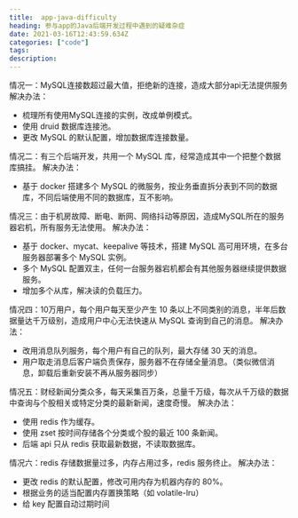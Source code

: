 ```yaml
---
title:  app-java-difficulty
heading: 参与app的Java后端开发过程中遇到的疑难杂症
date: 2021-03-16T12:43:59.634Z
categories: ["code"]
tags: 
description: 
---
```


情况一：MySQL连接数超过最大值，拒绝新的连接，造成大部分api无法提供服务
解决办法：
- 梳理所有使用MySQL连接的实例，改成单例模式。
- 使用 druid 数据库连接池。
- 更改 MySQL 的默认配置，增加数据库连接数量。

情况二：有三个后端开发，共用一个 MySQL 库，经常造成其中一个把整个数据库搞挂。
解决办法：
- 基于 docker 搭建多个 MySQL 的微服务，按业务垂直拆分表到不同的数据库，不同后端使用不同的数据库，互不影响。

情况三：由于机房故障、断电、断网、网络抖动等原因，造成MySQL所在的服务器宕机，所有服务无法使用。
解决办法：
- 基于 docker、mycat、keepalive 等技术，搭建 MySQL 高可用环境，在多台服务器部署多个 MySQL 实例。
- 多个 MySQL 配置双主，任何一台服务器宕机都会有其他服务器继续提供数据服务。
- 增加多个从库，解决读的负载压力。

情况四：10万用户，每个用户每天至少产生 10 条以上不同类别的消息，半年后数据量达千万级别，造成用户中心无法快速从 MySQL 查询到自己的消息。
解决办法：
- 改用消息队列服务，每个用户有自己的队列，最大存储 30 天的消息。
- 用户取走消息后客户端负责保存，服务器不在存储全量消息。（类似微信消息，卸载后重新安装不再从服务器同步）

情况五：财经新闻分类众多，每天采集百万条，总量千万级，每次从千万级的数据中查询与个股相关或特定分类的最新新闻，速度奇慢。
解决办法：
- 使用 redis 作为缓存。
- 使用 zset 按时间存储各个分类或个股的最近 100 条新闻。
- 后端 api 只从 redis 获取最新数据，不读取数据库。

情况六：redis 存储数据量过多，内存占用过多，redis 服务终止。
解决办法：
- 更改 redis 的默认配置，修改可用内存为机器内存的 80%。
- 根据业务的适当配置内存置换策略（如 volatile-lru）
- 给 key 配置自动过期时间





